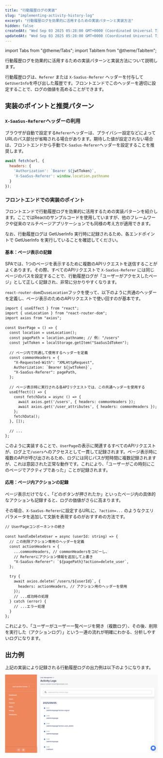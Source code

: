```yaml
---
title: "行動履歴ログの実装"
slug: "implementing-activity-history-log"
excerpt: "行動履歴ログを効果的に活用するための実装パターンと実装方法"
hidden: false
createdAt: "Wed Sep 03 2025 05:28:00 GMT+0000 (Coordinated Universal Time)"
updatedAt: "Wed Sep 03 2025 05:28:00 GMT+0000 (Coordinated Universal Time)"
---
```


import Tabs from "@theme/Tabs";
import TabItem from "@theme/TabItem";

行動履歴ログを効果的に活用するための実装パターンと実装方法について説明します。

行動履歴ログは、`Referer` または `X-SaaSus-Referer` ヘッダーを付与して`GetUserInfo`を呼び出した履歴です。フロントエンドでこのヘッダーを適切に設定することで、ログの価値を高めることができます。

## 実装のポイントと推奨パターン

### `X-SaaSus-Referer`ヘッダーの利用

ブラウザが自動で設定する`Referer`ヘッダーは、プライバシー設定などによってURLのパス部分が省略される場合があります。期待した値が設定されない場合は、フロントエンドから手動で`X-SaaSus-Referer`ヘッダーを設定することを推奨します。

```js
await fetch(url, {
  headers: {
    'Authorization': `Bearer ${jwtToken}`,
    'X-SaaSus-Referer': window.location.pathname
  }
});
```

### フロントエンドでの実装のポイント

フロントエンドで行動履歴ログを効果的に活用するための実装パターンを紹介します。ここではReactのサンプルコードを使用していますが、他のフレームワークや従来のマルチページアプリケーションでも同様の考え方が適用できます。

なお、行動履歴ログは GetUserInfo 実行時に記録されるため、各エンドポイントで GetUserInfo を実行していることを確認してください。

#### 基本：ページ表示の記録

SPAでは、1つのページを表示するために複数のAPIリクエストを送信することがよくあります。その際、すべてのAPIリクエストで `X-SaaSus-Referer` には同じページのパスを設定することで、行動履歴ログが「ユーザーがアクセスしたページ」として正しく記録され、非常に分かりやすくなります。

`react-router-dom`の`useLocation`フックを使って、以下のように共通のヘッダーを定義し、ページ表示のためのAPIリクエストで使い回すのが基本です。

```tsx
import { useEffect } from "react";
import { useLocation } from "react-router-dom";
import axios from "axios";

const UserPage = () => {
  const location = useLocation();
  const pagePath = location.pathname; // 例: "/users"
  const jwtToken = localStorage.getItem("SaaSusIdToken");

  // ページ内で共通して使用するヘッダーを定義
  const commonHeaders = {
    "X-Requested-With": "XMLHttpRequest",
    Authorization: `Bearer ${jwtToken}`,
    "X-SaaSus-Referer": pagePath,
  };

  // ページ表示時に実行される各APIリクエストでは、この共通ヘッダーを使用する
  useEffect(() => {
    const fetchData = async () => {
      await axios.get('/users', { headers: commonHeaders });
      await axios.get('/user_attributes', { headers: commonHeaders });
    };
    fetchData();
  }, []);

  // ...
};
```

このように実装することで、`UserPage`の表示に関連するすべてのAPIリクエストが、ログ上で`/users`へのアクセスとして一貫して記録されます。ページ表示時に複数のAPIが呼び出されるため、ログには同じパスが短時間に複数記録されますが、これは意図された正常な動作です。これにより、「ユーザーがこの時刻にこのページでアクティブであった」ことが記録されます。

#### 応用：ページ内アクションの記録

ページ表示だけでなく、「どのボタンが押されたか」といったページ内の具体的なアクションも記録すると、ログの価値がさらに高まります。

その場合、`X-SaaSus-Referer`に設定するURLに、`?action=...` のようなクエリパラメータを追加して文脈を表現するのがおすすめの方法です。

```tsx
// UserPageコンポーネントの続き

const handleDeleteUser = async (userId: string) => {
  // この削除アクション専用のヘッダーを定義
  const actionHeaders = {
    ...commonHeaders, // commonHeadersをコピーし、
    // Refererにアクション情報を追加して上書き
    "X-SaaSus-Referer": `${pagePath}?action=delete_user`, 
  };

  try {
    await axios.delete(`/users/${userId}`, {
      headers: actionHeaders, // アクション用のヘッダーを使用
    });
    // ...成功時の処理
  } catch (error) {
    // ...エラー処理
  }
};
```

これにより、「ユーザーがユーザー一覧ページを開き（複数ログ）、その後、削除を実行した（アクションログ）」という一連の流れが明確にわかる、分析しやすいログになります。

## 出力例

上記の実装により記録される行動履歴ログの出力例は以下のようになります。

![行動履歴ログの出力例](/ja/img/part-6/implementation-guide/implementing-activity-history-log/image-01.png)
